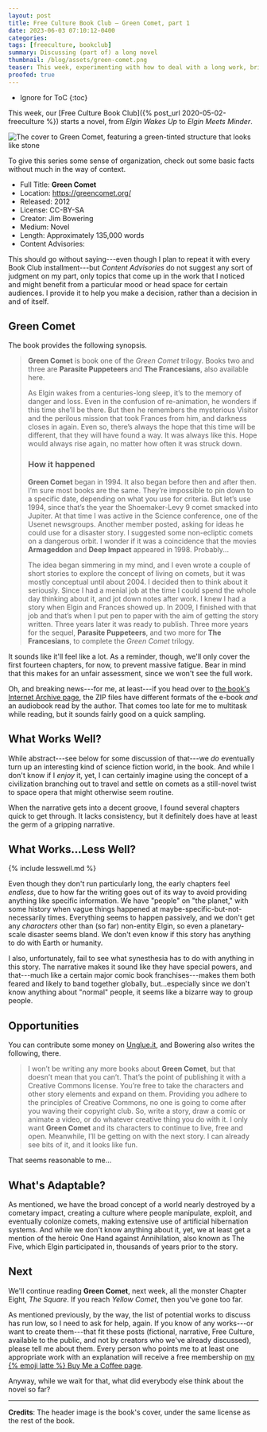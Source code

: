 ```yaml
---
layout: post
title: Free Culture Book Club — Green Comet, part 1
date: 2023-06-03 07:10:12-0400
categories:
tags: [freeculture, bookclub]
summary: Discussing (part of) a long novel
thumbnail: /blog/assets/green-comet.png
teaser: This week, experimenting with how to deal with a long work, brings us an odd science fiction novel that at least starts in the extreme abstract.
proofed: true
---
```


* Ignore for ToC
{:toc}

This week, our [Free Culture Book Club]({% post_url 2020-05-02-freeculture %}) starts a novel, from *Elgin Wakes Up* to *Elgin Meets Minder*.

![The cover to Green Comet, featuring a green-tinted structure that looks like stone](/blog/assets/green-comet.png "Seems fairly literal, but sure.")

To give this series some sense of organization, check out some basic facts without much in the way of context.

 * Full Title:  **Green Comet**
 * Location:  <https://greencomet.org/>
 * Released:  2012
 * License:  CC-BY-SA
 * Creator:  Jim Bowering
 * Medium:  Novel
 * Length:  Approximately 135,000 words
 * Content Advisories:  

This should go without saying---even though I plan to repeat it with every Book Club installment---but *Content Advisories* do not suggest any sort of judgment on my part, only topics that come up in the work that I noticed and might benefit from a particular mood or head space for certain audiences.  I provide it to help you make a decision, rather than a decision in and of itself.

## Green Comet

The book provides the following synopsis.

 > **Green Comet** is book one of the *Green Comet* trilogy.  Books two and three are **Parasite Puppeteers** and **The Francesians**, also available here.
 >
 > As Elgin wakes from a centuries-long sleep, it’s to the memory of danger and loss. Even in the confusion of re-animation, he wonders if this time she’ll be there. But then he remembers the mysterious Visitor and the perilous mission that took Frances from him, and darkness closes in again. Even so, there’s always the hope that this time will be different, that they will have found a way. It was always like this. Hope would always rise again, no matter how often it was struck down.
 >
 > ### How it happened
 >
 > **Green Comet** began in 1994. It also began before then and after then. I’m sure most books are the same. They’re impossible to pin down to a specific date, depending on what you use for criteria. But let’s use 1994, since that’s the year the Shoemaker-Levy 9 comet smacked into Jupiter. At that time I was active in the Science conference, one of the Usenet newsgroups. Another member posted, asking for ideas he could use for a disaster story. I suggested some non-ecliptic comets on a dangerous orbit. I wonder if it was a coincidence that the movies **Armageddon** and **Deep Impact** appeared in 1998. Probably...
 >
 > The idea began simmering in my mind, and I even wrote a couple of short stories to explore the concept of living on comets, but it was mostly conceptual until about 2004. I decided then to think about it seriously. Since I had a menial job at the time I could spend the whole day thinking about it, and jot down notes after work. I knew I had a story when Elgin and Frances showed up. In 2009, I finished with that job and that’s when I put pen to paper with the aim of getting the story written. Three years later it was ready to publish. Three more years for the sequel, **Parasite Puppeteers**, and two more for **The Francesians**, to complete the *Green Comet* trilogy.

It sounds like it'll feel like a lot.  As a reminder, though, we'll only cover the first fourteen chapters, for now, to prevent massive fatigue.  Bear in mind that this makes for an unfair assessment, since we won't see the full work.

Oh, and breaking news---for me, at least---if you head over to [the book's Internet Archive page](https://archive.org/details/GreenComet), the ZIP files have different formats of the e-book *and* an audiobook read by the author.  That comes too late for me to multitask while reading, but it sounds fairly good on a quick sampling.

## What Works Well?

While abstract---see below for some discussion of that---we *do* eventually turn up an interesting kind of science fiction world, in the book.  And while I don't know if I *enjoy* it, yet, I can certainly imagine using the concept of a civilization branching out to travel and settle on comets as a still-novel twist to space opera that might otherwise seem routine.

When the narrative gets into a decent groove, I found several chapters quick to get through.  It lacks consistency, but it definitely does have at least the germ of a gripping narrative.

## What Works...Less Well?

{% include lesswell.md %}

Even though they don't run particularly long, the early chapters feel *endless*, due to how far the writing goes out of its way to avoid providing anything like specific information.  We have "people" on "the planet," with some history when vague things happened at maybe-specific-but-not-necessarily times.  Everything seems to happen passively, and we don't get any *characters* other than (so far) non-entity Elgin, so even a planetary-scale disaster seems bland.  We don't even know if this story has anything to do with Earth or humanity.

I also, unfortunately, fail to see what synesthesia has to do with anything in this story.  The narrative makes it sound like they have special powers, and that---much like a certain major comic book franchises---makes them both feared and likely to band together globally, but...especially since we don't know anything about "normal" people, it seems like a bizarre way to group people.

## Opportunities

You can contribute some money on [Unglue.it](https://unglue.it/work/128673/), and Bowering also writes the following, there.

 > I won’t be writing any more books about **Green Comet**, but that doesn’t mean that you can’t. That’s the point of publishing it with a Creative Commons license. You’re free to take the characters and other story elements and expand on them. Providing you adhere to the principles of Creative Commons, no one is going to come after you waving their copyright club. So, write a story, draw a comic or animate a video, or do whatever creative thing you do with it. I only want **Green Comet** and its characters to continue to live, free and open. Meanwhile, I’ll be getting on with the next story. I can already see bits of it, and it looks like fun.

That seems reasonable to me...

## What's Adaptable?

As mentioned, we have the broad concept of a world nearly destroyed by a cometary impact, creating a culture where people manipulate, exploit, and eventually colonize comets, making extensive use of artificial hibernation systems.  And while we don't know anything about it, yet, we at least get a mention of the heroic One Hand against Annihilation, also known as The Five, which Elgin participated in, thousands of years prior to the story.

## Next

We'll continue reading **Green Comet**, next week, all the monster Chapter Eight, *The Square*.  If you reach *Yellow Comet*, then you've gone too far.

As mentioned previously, by the way, the list of potential works to discuss has run low, so I need to ask for help, again.  If you know of any works---or want to create them---that fit these posts (fictional, narrative, Free Culture, available to the public, and not by creators who we've already discussed), please tell me about them.  Every person who points me to at least one appropriate work with an explanation will receive a free membership on [my {% emoji latte %} Buy Me a Coffee page](https://buymeacoffee.com/jcolag).

Anyway, while we wait for that, what did everybody else think about the novel so far?

* * *

**Credits**:  The header image is the book's cover, under the same license as the rest of the book.
